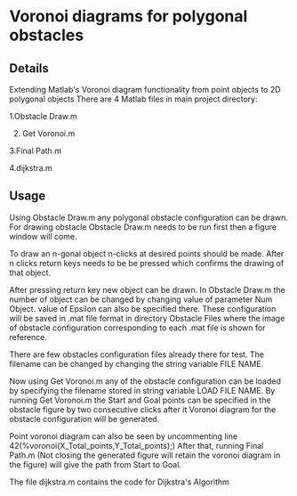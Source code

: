 # Voronoi diagrams for polygonal obstacles
## Details
Extending Matlab's Voronoi diagram functionality from point objects to 2D polygonal objects
There are 4 Matlab files in main project directory:

  1.Obstacle Draw.m 
  
 2. Get Voronoi.m
  
  3.Final Path.m  
  
  4.dijkstra.m

## Usage
Using Obstacle Draw.m any polygonal obstacle configuration
can be drawn. For drawing obstacle Obstacle Draw.m
needs to be run first then a figure window will come. 

To draw an n-gonal object n-clicks at desired points should be
made. After n clicks return keys needs to be be pressed
which confirms the drawing of that object. 

After pressing
return key new object can be drawn. In Obstacle Draw.m
the number of object can be changed by changing value
of parameter Num Object. value of Epsilon can also be
specified there. These configuration will be saved in .mat 
file format in directory Obstacle Files where the image of
obstacle configuration corresponding to each .mat file is shown
for reference. 

There are few obstacles configuration files already there for test.
The filename can be changed by changing the
string variable FILE NAME.

Now using Get Voronoi.m any
of the obstacle configuration can be loaded by specifying
the filename stored in string variable LOAD FILE NAME.
By running Get Voronoi.m the Start and Goal points can
be specified in the obstacle figure by two consecutive clicks
after it Voronoi diagram for the obstacle configuration will be
generated.

Point voronoi diagram can also be seen by uncommenting line 42(%voronoi(X_Total_points,Y_Total_points);)
After that, running Final Path.m (Not closing the generated figure will retain the voronoi diagram in the figure) will give the path
from Start to Goal.


The file dijkstra.m contains the code for Dijkstra's Algorithm
